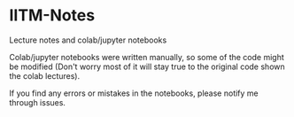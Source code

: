 # IITM-Notes
Lecture notes and colab/jupyter notebooks

Colab/jupyter notebooks were written manually, so some of the code might be modified (Don't worry most of it will stay true to the original code shown the colab lectures).

If you find any errors or mistakes in the notebooks, please notify me through issues.
